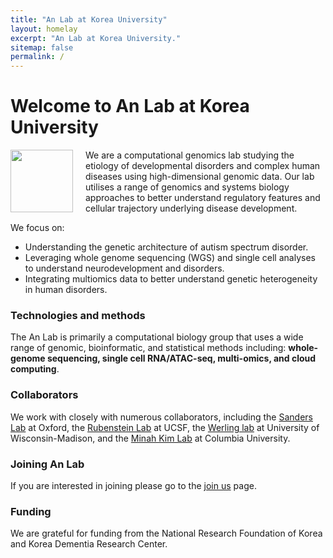 ```yaml
---
title: "An Lab at Korea University"
layout: homelay
excerpt: "An Lab at Korea University."
sitemap: false
permalink: /
---
```


# Welcome to An Lab at Korea University

<img src="{{ site.url }}{{ site.baseurl }}/images/logopic/anlab.png" style="width: 100px; float: left;margin-right: 20px; border: 10px">

We are a computational genomics lab studying the etiology of developmental disorders and complex human diseases using high-dimensional genomic data. Our lab utilises a range of genomics and systems biology approaches to better understand regulatory features and cellular trajectory underlying disease development. 

We focus on:

- Understanding the genetic architecture of autism spectrum disorder.
- Leveraging whole genome sequencing (WGS) and single cell analyses to understand neurodevelopment and disorders.
- Integrating multiomics data to better understand genetic heterogeneity in human disorders.

### Technologies and methods
The An Lab is primarily a computational biology group that uses a wide range of genomic, bioinformatic, and statistical methods including: **whole-genome sequencing, single cell RNA/ATAC-seq, multi-omics, and cloud computing**.

### Collaborators
We work with closely with numerous collaborators, including the [Sanders Lab](http://sanderslab.ucsf.edu) at Oxford, the [Rubenstein Lab](https://rubensteinlab.ucsf.edu/) at UCSF, the [Werling lab](https://werling.genetics.wisc.edu/) at University of Wisconsin-Madison, and the [Minah Kim Lab](https://www.pathology.columbia.edu/research-labs/kim-lab) at Columbia University. 

### Joining An Lab
If you are interested in joining please go to the [join us](recruitment) page.

### Funding
We are grateful for funding from the National Research Foundation of Korea and Korea Dementia Research Center.


